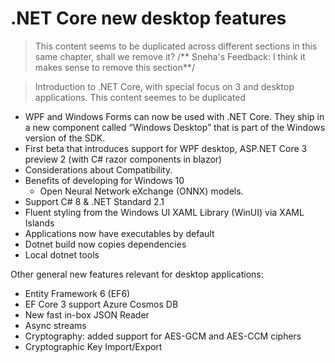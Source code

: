 # .NET Core new desktop features
>
> This content seems to be duplicated across different sections in this same chapter, shall we remove it?
/** Sneha's Feedback: I think it makes sense to remove this section**/
>

> Introduction to .NET Core, with special focus on 3 and desktop applications. 
> This content seemes to be duplicated

 - WPF and Windows Forms can now be used with .NET Core. They ship in a new component called “Windows Desktop” that is part of the Windows version of the SDK.
 - First beta that introduces support for WPF desktop, ASP.NET Core 3 preview 2 (with C# razor components in blazor)
 - Considerations about Compatibility.
 - Benefits of developing for Windows 10
   - Open Neural Network eXchange (ONNX) models.
 - Support C# 8 & .NET Standard 2.1
 - Fluent styling from the Windows UI XAML Library (WinUI) via XAML Islands
 - Applications now have executables by default
 - Dotnet build now copies dependencies
 - Local dotnet tools

Other general new features relevant for desktop applications:

 - Entity Framework 6 (EF6)
  - EF Core 3 support Azure Cosmos DB
 - New fast in-box JSON Reader
 - Async streams
 - Cryptography: added support for AES-GCM and AES-CCM ciphers
 - Cryptographic Key Import/Export
